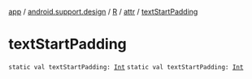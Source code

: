 [app](../../../index.md) / [android.support.design](../../index.md) / [R](../index.md) / [attr](index.md) / [textStartPadding](./text-start-padding.md)

# textStartPadding

`static val textStartPadding: `[`Int`](https://kotlinlang.org/api/latest/jvm/stdlib/kotlin/-int/index.html)
`static val textStartPadding: `[`Int`](https://kotlinlang.org/api/latest/jvm/stdlib/kotlin/-int/index.html)